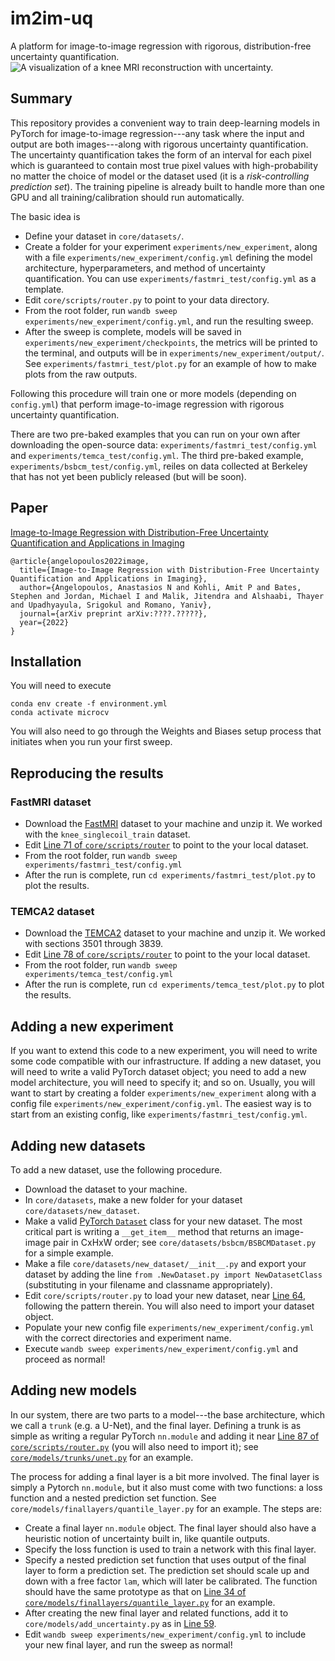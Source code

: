 # im2im-uq
A platform for image-to-image regression with rigorous, distribution-free uncertainty quantification.
![A visualization of a knee MRI reconstruction with uncertainty.](./teaser-github.svg)
## Summary
This repository provides a convenient way to train deep-learning models in PyTorch for image-to-image regression---any task where the input and output are both images---along with rigorous uncertainty quantification.
The uncertainty quantification takes the form of an interval for each pixel which is guaranteed to contain most true pixel values with high-probability no matter the choice of model or the dataset used (it is a _risk-controlling prediction set_). 
The training pipeline is already built to handle more than one GPU and all training/calibration should run automatically.

The basic idea is

* Define your dataset in ```core/datasets/```.
* Create a folder for your experiment ```experiments/new_experiment```, along with a file ```experiments/new_experiment/config.yml``` defining the model architecture, hyperparameters, and method of uncertainty quantification. You can use ```experiments/fastmri_test/config.yml``` as a template.
* Edit ```core/scripts/router.py``` to point to your data directory.
* From the root folder, run ```wandb sweep experiments/new_experiment/config.yml```, and run the resulting sweep.
* After the sweep is complete, models will be saved in ```experiments/new_experiment/checkpoints```, the metrics will be printed to the terminal, and outputs will be in ```experiments/new_experiment/output/```.  See ```experiments/fastmri_test/plot.py``` for an example of how to make plots from the raw outputs.

Following this procedure will train one or more models (depending on ```config.yml```) that perform image-to-image regression with rigorous uncertainty quantification.

There are two pre-baked examples that you can run on your own after downloading the open-source data: ```experiments/fastmri_test/config.yml``` and ```experiments/temca_test/config.yml```.
The third pre-baked example, ```experiments/bsbcm_test/config.yml```, reiles on data collected at Berkeley that has not yet been publicly released (but will be soon).

## Paper 
[Image-to-Image Regression with Distribution-Free Uncertainty Quantification and Applications in Imaging](https://arxiv.org/abs/????.?????)
```
@article{angelopoulos2022image,
  title={Image-to-Image Regression with Distribution-Free Uncertainty Quantification and Applications in Imaging},
  author={Angelopoulos, Anastasios N and Kohli, Amit P and Bates, Stephen and Jordan, Michael I and Malik, Jitendra and Alshaabi, Thayer and Upadhyayula, Srigokul and Romano, Yaniv},
  journal={arXiv preprint arXiv:????.?????},
  year={2022}
}
```

## Installation
You will need to execute
```
conda env create -f environment.yml
conda activate microcv
```
You will also need to go through the Weights and Biases setup process that initiates when you run your first sweep.

## Reproducing the results

### FastMRI dataset
* Download the [FastMRI](https://fastmri.med.nyu.edu/) dataset to your machine and unzip it. We worked with the ```knee_singlecoil_train``` dataset.
* Edit [Line 71 of ```core/scripts/router```](https://github.com/aangelopoulos/im2im-uq/blob/9e1b71378636e842b0a9e8c7b87635762422b86c/core/scripts/router.py#L71) to point to the your local dataset.
* From the root folder, run ```wandb sweep experiments/fastmri_test/config.yml```
* After the run is complete, run ```cd experiments/fastmri_test/plot.py``` to plot the results.

### TEMCA2 dataset
* Download the [TEMCA2](https://temca2data.org/download.html) dataset to your machine and unzip it. We worked with sections 3501 through 3839.
* Edit [Line 78 of ```core/scripts/router```](https://github.com/aangelopoulos/im2im-uq/blob/9e1b71378636e842b0a9e8c7b87635762422b86c/core/scripts/router.py#L78) to point to the your local dataset.
* From the root folder, run ```wandb sweep experiments/temca_test/config.yml```
* After the run is complete, run ```cd experiments/temca_test/plot.py``` to plot the results.

## Adding a new experiment
If you want to extend this code to a new experiment, you will need to write some code compatible with our infrastructure. If adding a new dataset, you will need to write a valid PyTorch dataset object; you need to add a new model architecture, you will need to specify it; and so on.
Usually, you will want to start by creating a folder ```experiments/new_experiment``` along with a config file ```experiments/new_experiment/config.yml```. 
The easiest way is to start from an existing config, like ```experiments/fastmri_test/config.yml```.

## Adding new datasets
To add a new dataset, use the following procedure.
* Download the dataset to your machine.
* In ```core/datasets```, make a new folder for your dataset ```core/datasets/new_dataset```.
* Make a valid [PyTorch ```Dataset```](https://pytorch.org/tutorials/beginner/data_loading_tutorial.html) class for your new dataset. The most critical part is writing a ```__get_item__``` method that returns an image-image pair in CxHxW order; see ```core/datasets/bsbcm/BSBCMDataset.py``` for a simple example.
* Make a file ```core/datasets/new_dataset/__init__.py``` and export your dataset by adding the line ```from .NewDataset.py import NewDatasetClass``` (substituting in your filename and classname appropriately).
* Edit ```core/scripts/router.py``` to load your new dataset, near [Line 64](https://github.com/aangelopoulos/im2im-uq/blob/9e1b71378636e842b0a9e8c7b87635762422b86c/core/scripts/router.py#L64), following the pattern therein. You will also need to import your dataset object.
* Populate your new config file ```experiments/new_experiment/config.yml``` with the correct directories and experiment name.
* Execute ```wandb sweep experiments/new_experiment/config.yml``` and proceed as normal!

## Adding new models
In our system, there are two parts to a model---the base architecture, which we call a ```trunk``` (e.g. a U-Net), and the final layer.
Defining a trunk is as simple as writing a regular PyTorch ```nn.module``` and adding it near [Line 87 of ```core/scripts/router.py```](https://github.com/aangelopoulos/im2im-uq/blob/1f7965e169a790548b2b8db69fa005b7ecbfc40d/core/scripts/router.py#L87) (you will also need to import it); see [```core/models/trunks/unet.py```](https://github.com/aangelopoulos/im2im-uq/blob/53a80bd914ee32741d795e451be7449836f8629e/core/models/trunks/unet.py#L10) for an example.

The process for adding a final layer is a bit more involved.
The final layer is simply a Pytorch ```nn.module```, but it also must come with two functions: a loss function and a nested prediction set function.
See ```core/models/finallayers/quantile_layer.py``` for an example.
The steps are:
* Create a final layer ```nn.module``` object. The final layer should also have a heuristic notion of uncertainty built in, like quantile outputs.
* Specify the loss function is used to train a network with this final layer.
* Specify a nested prediction set function that uses output of the final layer to form a prediction set. The prediction set should scale up and down with a free factor ```lam```, which will later be calibrated. The function should have the same prototype as that on [Line 34 of ```core/models/finallayers/quantile_layer.py```](https://github.com/aangelopoulos/im2im-uq/blob/d42ac0aeeb5c01a853de5b64f26818b8a055dfde/core/models/finallayers/quantile_layer.py#L34) for an example.  
* After creating the new final layer and related functions, add it to ```core/models/add_uncertainty.py``` as in [Line 59](https://github.com/aangelopoulos/im2im-uq/blob/d42ac0aeeb5c01a853de5b64f26818b8a055dfde/core/models/add_uncertainty.py#L55).
* Edit ```wandb sweep experiments/new_experiment/config.yml``` to include your new final layer, and run the sweep as normal!
